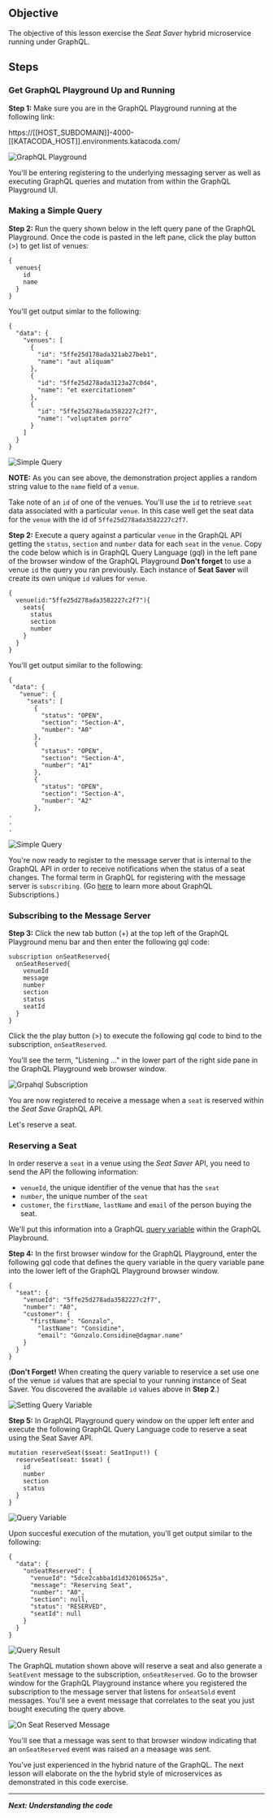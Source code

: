 ## Objective
The objective of this lesson exercise the *Seat Saver* hybrid microservice running under GraphQL.

## Steps

### Get GraphQL Playground Up and Running

**Step 1:** Make sure you are in the GraphQL Playground running at the following link:

https://[[HOST_SUBDOMAIN]]-4000-[[KATACODA_HOST]].environments.katacoda.com/

![GraphQL Playground](mstran-005/assets/seat-saver-01.png)

You'll be entering registering to the underlying messaging server as well as executing GraphQL queries and mutation from within the GraphQL Playground UI.

### Making a Simple Query

**Step 2:** Run the query shown below in the left query pane of the GraphQL Playground. Once the code is pasted in the left pane, click the play button (>) to get list of venues:

```
{
  venues{
    id
    name
  }
}

```

You'll get output simlar to the following:

```
{
  "data": {
    "venues": [
      {
        "id": "5ffe25d178ada321ab27beb1",
        "name": "aut aliquam"
      },
      {
        "id": "5ffe25d278ada3123a27c0d4",
        "name": "et exercitationem"
      },
      {
        "id": "5ffe25d278ada3582227c2f7",
        "name": "voluptatem porro"
      }
    ]
  }
}

```

![Simple Query](mstran-005/assets/graphql-query-01.png)

**NOTE:** As you can see above, the demonstration project applies a random string value to the `name` field of a `venue`.

Take note of an `id` of one of the venues. You'll use the `id` to retrieve `seat` data associated with a particular `venue`. In this case well get the seat data for the `venue` with the id of `5ffe25d278ada3582227c2f7`.

**Step 2:** Execute a query against a particular `venue` in the GraphQL API getting the `status`, `section` and `number` data for each `seat` in the `venue`. Copy the code below which is in GraphQL Query Language (gql) in the left pane of the browser window of the GraphQL Playground **Don't forget** to use a venue `id` the query you ran previously. Each instance of **Seat Saver** will create its own unique `id` values for `venue`. 


```
{
  venue(id:"5ffe25d278ada3582227c2f7"){
    seats{
      status
      section
      number
    }
  }
}

```

You'll get output similar to the following:

 ```
 {
  "data": {
    "venue": {
      "seats": [
        {
          "status": "OPEN",
          "section": "Section-A",
          "number": "A0"
        },
        {
          "status": "OPEN",
          "section": "Section-A",
          "number": "A1"
        },
        {
          "status": "OPEN",
          "section": "Section-A",
          "number": "A2"
        },
 .
 .
 .       
 
 ```
![Simple Query](mstran-005/assets/graphql-query-02.png)

You're now ready to register to the message server that is internal to the GraphQL API in order to receive notifications when the status of a seat changes. The formal term in GraphQL for registering with the message server is `subscribing`. (Go [here](https://dgraph.io/docs/graphql/subscriptions/) to learn more about GraphQL Subscriptions.)

### Subscribing to the Message Server

**Step 3:** Click the new tab button (+) at the top left of the GraphQL Playground menu bar and then enter the following gql code:

```
subscription onSeatReserved{
  onSeatReserved{
    venueId
    message
    number
    section
    status
    seatId  
  }
}
```
Click the the play button (>) to execute the following gql code to bind to the subscription, `onSeatReserved`.

You'll see the term, "Listening ..." in the lower part of the right side pane in the GraphQL Playground web browser window.

 ![Grpahql Subscription](mstran-005/assets/on-subscription-02.png)

You are now registered to receive a message when a `seat` is reserved within the *Seat Save* GraphQL API.

Let's reserve a seat.


### Reserving a Seat

In order reserve a `seat` in a venue using the *Seat Saver* API, you need to send the API the following information:

* `venueId`, the unique identifier of the venue that has the `seat`
* `number`, the unique number of the `seat`
* `customer`, the `firstName`, `lastName` and `email` of the person buying the seat.

We'll put this information into a GraphQL [query variable](https://blog.apollographql.com/the-anatomy-of-a-graphql-query-6dffa9e9e747) within the GraphQL Playbround.

**Step 4:** In the first browser window for the GraphQL Playground,  enter the following gql code that defines the query variable in the query variable pane into the lower left of the GraphQL Playground browser window.

```
{
  "seat": {
    "venueId": "5ffe25d278ada3582227c2f7",
    "number": "A0",
    "customer": {
      "firstName": "Gonzalo",
  		"lastName": "Considine",
  		"email": "Gonzalo.Considine@dagmar.name" 
    }
  }
}

```

(**Don't Forget!** When creating the query variable to reservice a set use one of the venue `id` values that are special to your running instance of Seat Saver. You discovered the available `id` values above in **Step 2**.)

![Setting Query Variable](mstran-005/assets/setting-query-var.png)

**Step 5:** In GraphQL Playground query window on the upper left enter and execute the following GraphQL Query Language code to reserve a seat using the Seat Saver API.

```
mutation reserveSeat($seat: SeatInput!) {
  reserveSeat(seat: $seat) {
    id
    number
    section
    status 
  }
}
```

![Query Variable](mstran-005/assets/query-query-01.png)
 
Upon succesful execution of the mutation, you'll get output similar to the following:
 
```
{
  "data": {
    "onSeatReserved": {
      "venueId": "5dce2cabba1d1d320106525a",
      "message": "Reserving Seat",
      "number": "A0",
      "section": null,
      "status": "RESERVED",
      "seatId": null
    }
  }
}
```
![Query Result](mstran-005/assets/query-result-01.png)

The GraphQL mutation shown above will reserve a seat and also generate a `SeatEvent` message to the subscription, `onSeatReserved`. Go to the browser window for the GraphQL Playground instance where you registered the subscription to the message server that listens for `onSeatSold` event messages. You'll see a event message that correlates to the seat you just bought executing the query above.

![On Seat Reserved Message](mstran-005/assets/onseatreserved-01.png)

You'll see that a message was sent to that browser window indicating that an `onSeatReserved` event was raised an a measage was sent.

You've just experienced in the hybrid nature of the GraphQL. The next lesson will elaborate on the the hybrid style of microservices as demonstrated in this code exercise.

---

***Next: Understanding the code***